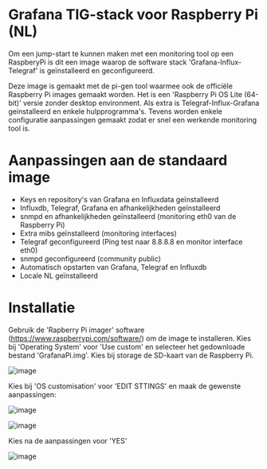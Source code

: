 # Grafana TIG-stack voor Raspberry Pi (NL)

Om een jump-start te kunnen maken met een monitoring tool op een RaspberyPi is dit een image waarop de software stack 'Grafana-Influx-Telegraf' is geïnstalleerd en geconfigureerd.

Deze image is gemaakt met de pi-gen tool waarmee ook de officiële Raspberry Pi images gemaakt worden. Het is een 'Raspberry Pi OS Lite (64-bit)' versie zonder desktop environment. Als extra is Telegraf-Influx-Grafana geinstalleerd en enkele hulpprogramma's. Tevens worden enkele configuratie aanpassingen gemaakt zodat er snel een werkende monitoring tool is.

# Aanpassingen aan de standaard image

- Keys en repository's van Grafana en Influxdata geïnstalleerd
- Influxdb, Telegraf, Grafana en afhankelijkheden geïnstalleerd
- snmpd en afhankelijkheden geïnstalleerd (monitoring eth0 van de Raspberry Pi)
- Extra mibs geïnstalleerd (monitoring interfaces)
- Telegraf geconfigureerd (Ping test naar 8.8.8.8 en monitor interface eth0)
- snmpd geconfigureerd (community public)
- Automatisch opstarten van Grafana, Telegraf en Influxdb
- Locale NL geïnstalleerd

# Installatie

Gebruik de 'Rapberry Pi imager' software (https://www.raspberrypi.com/software/) om de image te installeren. Kies bij 'Operating System' voor 'Use custom' en selecteer het gedownloade bestand 'GrafanaPi.img'. Kies bij storage de SD-kaart van de Raspberry Pi.

![image](https://github.com/user-attachments/assets/8e4cd44c-cb97-47f5-9b36-7af5fc9aa03a)

Kies bij 'OS customisation' voor 'EDIT STTINGS' en maak de gewenste aanpassingen:

![image](https://github.com/user-attachments/assets/9f97031c-e19c-4012-b69f-917b7f1cf7c2)

![image](https://github.com/user-attachments/assets/e11943c9-463b-47c7-9b6e-7c1656886a10)


Kies na de aanpassingen voor 'YES'

![image](https://github.com/user-attachments/assets/0ca4f889-d3cc-45cf-9e15-0d1a7d217162)
